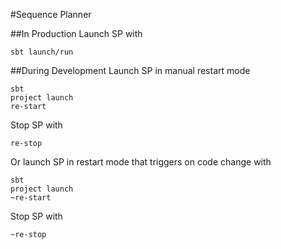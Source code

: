 #Sequence Planner

##In Production
Launch SP with
```
sbt launch/run
```

##During Development
Launch SP in manual restart mode
```
sbt  
project launch  
re-start
```

Stop SP with  
```
re-stop
```

Or launch SP in restart mode that triggers on code change with  
```
sbt  
project launch  
~re-start
```

Stop SP with
```
~re-stop
```
